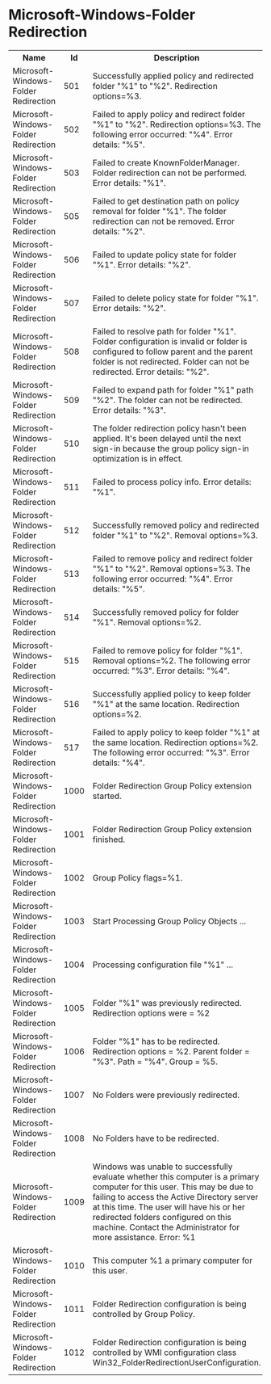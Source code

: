 # Microsoft-Windows-Folder Redirection

<table>
<colgroup><col/><col/><col/></colgroup>
<tr><th>Name</th><th>Id</th><th>Description</th></tr>
<tr><td>Microsoft-Windows-Folder Redirection</td><td>501</td><td>Successfully applied policy and redirected folder &quot;%1&quot; to &quot;%2&quot;.
 Redirection options=%3.</td></tr>
<tr><td>Microsoft-Windows-Folder Redirection</td><td>502</td><td>Failed to apply policy and redirect folder &quot;%1&quot; to &quot;%2&quot;.
 Redirection options=%3.
 The following error occurred: &quot;%4&quot;.
 Error details: &quot;%5&quot;.</td></tr>
<tr><td>Microsoft-Windows-Folder Redirection</td><td>503</td><td>Failed to create KnownFolderManager. Folder redirection can not be performed.
 Error details: &quot;%1&quot;.</td></tr>
<tr><td>Microsoft-Windows-Folder Redirection</td><td>505</td><td>Failed to get destination path on policy removal for folder &quot;%1&quot;.
 The folder redirection can not be removed.
 Error details: &quot;%2&quot;.</td></tr>
<tr><td>Microsoft-Windows-Folder Redirection</td><td>506</td><td>Failed to update policy state for folder &quot;%1&quot;.
 Error details: &quot;%2&quot;.</td></tr>
<tr><td>Microsoft-Windows-Folder Redirection</td><td>507</td><td>Failed to delete policy state for folder &quot;%1&quot;.
 Error details: &quot;%2&quot;.</td></tr>
<tr><td>Microsoft-Windows-Folder Redirection</td><td>508</td><td>Failed to resolve path for folder &quot;%1&quot;.
 Folder configuration is invalid or folder is configured to follow parent and the parent folder is not redirected. Folder can not be redirected.
 Error details: &quot;%2&quot;.</td></tr>
<tr><td>Microsoft-Windows-Folder Redirection</td><td>509</td><td>Failed to expand path for folder &quot;%1&quot; path &quot;%2&quot;.
 The folder can not be redirected.
 Error details: &quot;%3&quot;.</td></tr>
<tr><td>Microsoft-Windows-Folder Redirection</td><td>510</td><td>The folder redirection policy hasn&#39;t been applied. It&#39;s been delayed until the next sign-in because the group policy sign-in optimization is in effect.</td></tr>
<tr><td>Microsoft-Windows-Folder Redirection</td><td>511</td><td>Failed to process policy info.
 Error details: &quot;%1&quot;.</td></tr>
<tr><td>Microsoft-Windows-Folder Redirection</td><td>512</td><td>Successfully removed policy and redirected folder &quot;%1&quot; to &quot;%2&quot;.
 Removal options=%3.</td></tr>
<tr><td>Microsoft-Windows-Folder Redirection</td><td>513</td><td>Failed to remove policy and redirect folder &quot;%1&quot; to &quot;%2&quot;.
 Removal options=%3.
 The following error occurred: &quot;%4&quot;.
 Error details: &quot;%5&quot;.</td></tr>
<tr><td>Microsoft-Windows-Folder Redirection</td><td>514</td><td>Successfully removed policy for folder &quot;%1&quot;.
 Removal options=%2.</td></tr>
<tr><td>Microsoft-Windows-Folder Redirection</td><td>515</td><td>Failed to remove policy for folder &quot;%1&quot;.
 Removal options=%2.
 The following error occurred: &quot;%3&quot;.
 Error details: &quot;%4&quot;.</td></tr>
<tr><td>Microsoft-Windows-Folder Redirection</td><td>516</td><td>Successfully applied policy to keep folder &quot;%1&quot; at the same location.
 Redirection options=%2.</td></tr>
<tr><td>Microsoft-Windows-Folder Redirection</td><td>517</td><td>Failed to apply policy to keep folder &quot;%1&quot; at the same location.
 Redirection options=%2.
 The following error occurred: &quot;%3&quot;.
 Error details: &quot;%4&quot;.</td></tr>
<tr><td>Microsoft-Windows-Folder Redirection</td><td>1000</td><td>Folder Redirection Group Policy extension started.</td></tr>
<tr><td>Microsoft-Windows-Folder Redirection</td><td>1001</td><td>Folder Redirection Group Policy extension finished.</td></tr>
<tr><td>Microsoft-Windows-Folder Redirection</td><td>1002</td><td>Group Policy flags=%1.</td></tr>
<tr><td>Microsoft-Windows-Folder Redirection</td><td>1003</td><td>Start Processing Group Policy Objects ...</td></tr>
<tr><td>Microsoft-Windows-Folder Redirection</td><td>1004</td><td>Processing configuration file &quot;%1&quot; ...</td></tr>
<tr><td>Microsoft-Windows-Folder Redirection</td><td>1005</td><td>Folder &quot;%1&quot; was previously redirected.
 Redirection options were = %2</td></tr>
<tr><td>Microsoft-Windows-Folder Redirection</td><td>1006</td><td>Folder &quot;%1&quot; has to be redirected.
 Redirection options = %2.
 Parent folder = &quot;%3&quot;.
 Path = &quot;%4&quot;.
 Group = %5.</td></tr>
<tr><td>Microsoft-Windows-Folder Redirection</td><td>1007</td><td>No Folders were previously redirected.</td></tr>
<tr><td>Microsoft-Windows-Folder Redirection</td><td>1008</td><td>No Folders have to be redirected.</td></tr>
<tr><td>Microsoft-Windows-Folder Redirection</td><td>1009</td><td>Windows was unable to successfully evaluate whether this computer is a primary computer for this user. This may be due to failing to access the Active Directory server at this time. The user will have his or her redirected folders configured on this machine. Contact the Administrator for more assistance. Error: %1</td></tr>
<tr><td>Microsoft-Windows-Folder Redirection</td><td>1010</td><td>This computer %1 a primary computer for this user.</td></tr>
<tr><td>Microsoft-Windows-Folder Redirection</td><td>1011</td><td>Folder Redirection configuration is being controlled by Group Policy.</td></tr>
<tr><td>Microsoft-Windows-Folder Redirection</td><td>1012</td><td>Folder Redirection configuration is being controlled by WMI configuration class Win32_FolderRedirectionUserConfiguration.</td></tr>
</table>
